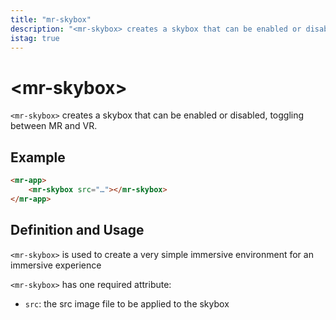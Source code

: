 ```yaml
---
title: "mr-skybox"
description: "<mr-skybox> creates a skybox that can be enabled or disabled, toggling between MR and VR."
istag: true
---
```

# &lt;mr-skybox&gt;

`<mr-skybox>` creates a skybox that can be enabled or disabled, toggling between MR and VR.

## Example

```html
<mr-app>
    <mr-skybox src="…"></mr-skybox>
</mr-app>
```

## Definition and Usage

`<mr-skybox>` is used to create a very simple immersive environment for an immersive experience

`<mr-skybox>` has one required attribute:

* `src`: the src image file to be applied to the skybox
